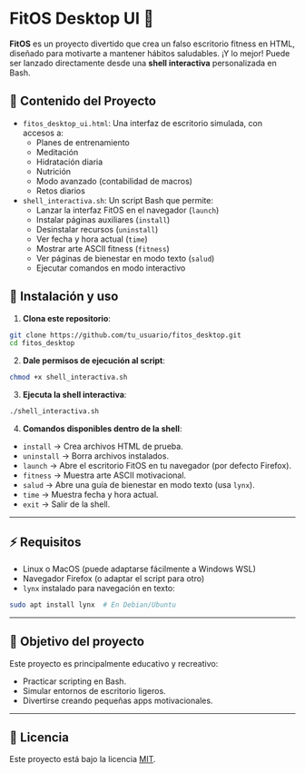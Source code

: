 # FitOS Desktop UI 🚀

**FitOS** es un proyecto divertido que crea un falso escritorio fitness en HTML, diseñado para motivarte a mantener hábitos saludables. ¡Y lo mejor! Puede ser lanzado directamente desde una **shell interactiva** personalizada en Bash.

## 📁 Contenido del Proyecto

- `fitos_desktop_ui.html`: Una interfaz de escritorio simulada, con accesos a:
  - Planes de entrenamiento
  - Meditación
  - Hidratación diaria
  - Nutrición
  - Modo avanzado (contabilidad de macros)
  - Retos diarios
- `shell_interactiva.sh`: Un script Bash que permite:
  - Lanzar la interfaz FitOS en el navegador (`launch`)
  - Instalar páginas auxiliares (`install`)
  - Desinstalar recursos (`uninstall`)
  - Ver fecha y hora actual (`time`)
  - Mostrar arte ASCII fitness (`fitness`)
  - Ver páginas de bienestar en modo texto (`salud`)
  - Ejecutar comandos en modo interactivo

## 🚀 Instalación y uso

1. **Clona este repositorio**:

```bash
git clone https://github.com/tu_usuario/fitos_desktop.git
cd fitos_desktop
```

2. **Dale permisos de ejecución al script**:

```bash
chmod +x shell_interactiva.sh
```

3. **Ejecuta la shell interactiva**:

```bash
./shell_interactiva.sh
```

4. **Comandos disponibles dentro de la shell**:

- `install` → Crea archivos HTML de prueba.
- `uninstall` → Borra archivos instalados.
- `launch` → Abre el escritorio FitOS en tu navegador (por defecto Firefox).
- `fitness` → Muestra arte ASCII motivacional.
- `salud` → Abre una guía de bienestar en modo texto (usa `lynx`).
- `time` → Muestra fecha y hora actual.
- `exit` → Salir de la shell.

---

## ⚡ Requisitos

- Linux o MacOS (puede adaptarse fácilmente a Windows WSL)
- Navegador Firefox (o adaptar el script para otro)
- `lynx` instalado para navegación en texto:

```bash
sudo apt install lynx  # En Debian/Ubuntu
```

---

## 🎯 Objetivo del proyecto

Este proyecto es principalmente educativo y recreativo:
- Practicar scripting en Bash.
- Simular entornos de escritorio ligeros.
- Divertirse creando pequeñas apps motivacionales.

---

## 📜 Licencia

Este proyecto está bajo la licencia [MIT](LICENSE).

